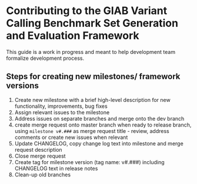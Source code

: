 # Contributing to the GIAB Variant Calling Benchmark Set Generation and Evaluation Framework

This guide is a work in progress and meant to help development team formalize development process.

## Steps for creating new milestones/ framework versions

1. Create new milestone with a brief high-level description for new functionality, improvements, bug fixes
1. Assign relevant issues to the milestone
1. Address issues on separate branches and merge onto the dev branch
1. create merge request onto master branch when ready to release branch, using `milestone v#.###` as merge request title - review, address comments or create new issues when relevant
1. Update CHANGELOG, copy change log text into milestone and merge request description
1. Close merge request
1. Create tag for milestone version (tag name: v#.###) including CHANGELOG text in release notes
1. Clean-up old branches
